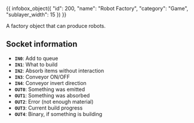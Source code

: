{{ infobox_object({
	"id": 200,
	"name": "Robot Factory",
	"category": "Game",
	"sublayer_width": 15
}) }}

A factory object that can produce robots.

## Socket information
- **`IN0`**: Add to queue
- **`IN1`**: What to build
- **`IN2`**: Absorb items without interaction
- **`IN3`**: Conveyor ON/OFF
- **`IN4`**: Conveyor invert direction
- **`OUT0`**: Something was emitted
- **`OUT1`**: Something was absorbed
- **`OUT2`**: Error (not enough material)
- **`OUT3`**: Current build progress
- **`OUT4`**: Binary, if something is building
